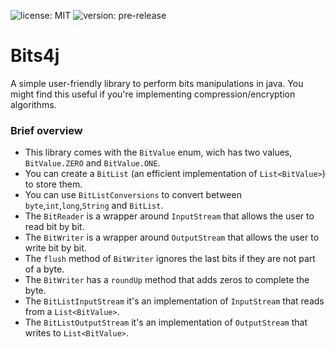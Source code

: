 ![license: MIT](https://img.shields.io/badge/license-MIT-blue)
![version: pre-release](https://img.shields.io/badge/version-pre--release-red)

# Bits4j
A simple user-friendly library to perform bits manipulations in java. You might find this useful if you're implementing
compression/encryption algorithms. 

### Brief overview
- This library comes with the `BitValue` enum, wich has two values, `BitValue.ZERO` and `BitValue.ONE`. 
- You can create a `BitList` (an efficient implementation of `List<BitValue>`) to store them.
- You can use `BitListConversions` to convert between `byte`,`int`,`long`,`String` and `BitList`.
- The `BitReader` is a wrapper around `InputStream` that allows the user to read bit by bit.
- The `BitWriter` is a wrapper around `OutputStream` that allows the user to write bit by bit.
- The `flush` method of `BitWriter` ignores the last bits if they are not part of a byte.
- The `BitWriter` has a `roundUp` method that adds zeros to complete the byte.
- The `BitListInputStream` it's an implementation of `InputStream` that reads from a `List<BitValue>`.
- The `BitListOutputStream` it's an implementation of `OutputStream` that writes to `List<BitValue>`.
